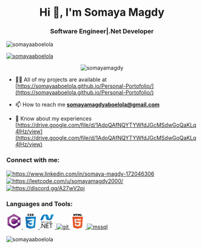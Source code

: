 <h1 align="center">Hi 👋, I'm Somaya Magdy</h1>
<h3 align="center">Software Engineer|.Net Developer</h3>


<p align="left"> <img src="https://komarev.com/ghpvc/?username=somayaaboelola&label=Profile%20views&color=0e75b6&style=flat" alt="somayaaboelola" /> </p>

<p align="left"> <a href="https://github.com/ryo-ma/github-profile-trophy"><img src="https://github-profile-trophy.vercel.app/?username=somayaaboelola" alt="somayaaboelola" /></a> </p>

<div align=center>
        <img src="https://github.com/user-attachments/assets/e9df2725-178b-48be-be8c-2a9dda1e25fd" alt="somayamagdy" height="200">
    </div>

- 👨‍💻 All of my projects are available at [https://somayaaboelola.github.io/Personal-Portofolio/](https://somayaaboelola.github.io/Personal-Portofolio/)

- 📫 How to reach me **somayamagdyaboelola@gmail.com**

- 📄 Know about my experiences [https://drive.google.com/file/d/1AdoQAfNQYTYWfdJGcMSdwGoQaKLq4lHz/view](https://drive.google.com/file/d/1AdoQAfNQYTYWfdJGcMSdwGoQaKLq4lHz/view)

<h3 align="left">Connect with me:</h3>
<p align="left">
<a href="https://linkedin.com/in/https://www.linkedin.com/in/somaya-magdy-172046306" target="blank"><img align="center" src="https://raw.githubusercontent.com/rahuldkjain/github-profile-readme-generator/master/src/images/icons/Social/linked-in-alt.svg" alt="https://www.linkedin.com/in/somaya-magdy-172046306" height="30" width="40" /></a>
<a href="https://www.leetcode.com/https://leetcode.com/u/somayamagdy2000/" target="blank"><img align="center" src="https://raw.githubusercontent.com/rahuldkjain/github-profile-readme-generator/master/src/images/icons/Social/leet-code.svg" alt="https://leetcode.com/u/somayamagdy2000/" height="30" width="40" /></a>
<a href="https://discord.gg/https://discord.gg/A27wV2pj" target="blank"><img align="center" src="https://raw.githubusercontent.com/rahuldkjain/github-profile-readme-generator/master/src/images/icons/Social/discord.svg" alt="https://discord.gg/A27wV2pj" height="30" width="40" /></a>
</p>

<h3 align="left">Languages and Tools:</h3>
<p align="left"> <a href="https://www.w3schools.com/cs/" target="_blank" rel="noreferrer"> <img src="https://raw.githubusercontent.com/devicons/devicon/master/icons/csharp/csharp-original.svg" alt="csharp" width="40" height="40"/> </a> <a href="https://www.w3schools.com/css/" target="_blank" rel="noreferrer"> <img src="https://raw.githubusercontent.com/devicons/devicon/master/icons/css3/css3-original-wordmark.svg" alt="css3" width="40" height="40"/> </a> <a href="https://dotnet.microsoft.com/" target="_blank" rel="noreferrer"> <img src="https://raw.githubusercontent.com/devicons/devicon/master/icons/dot-net/dot-net-original-wordmark.svg" alt="dotnet" width="40" height="40"/> </a> <a href="https://git-scm.com/" target="_blank" rel="noreferrer"> <img src="https://www.vectorlogo.zone/logos/git-scm/git-scm-icon.svg" alt="git" width="40" height="40"/> </a> <a href="https://www.w3.org/html/" target="_blank" rel="noreferrer"> <img src="https://raw.githubusercontent.com/devicons/devicon/master/icons/html5/html5-original-wordmark.svg" alt="html5" width="40" height="40"/> </a> <a href="https://www.microsoft.com/en-us/sql-server" target="_blank" rel="noreferrer"> <img src="https://www.svgrepo.com/show/303229/microsoft-sql-server-logo.svg" alt="mssql" width="40" height="40"/> </a> </p>

<p><img align="center" src="https://github-readme-stats.vercel.app/api/top-langs?username=somayaaboelola&show_icons=true&locale=en&layout=compact" alt="somayaaboelola" /></p>
